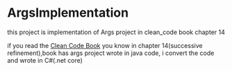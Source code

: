 # ArgsImplementation
this project is implementation of Args project in clean_code book chapter 14

if you read the <a href="https://www.goodreads.com/book/show/3735293-clean-code">Clean Code Book</a> you know in chapter 14(successive refinement),book has args project wrote in java code, i convert the code and wrote in C#(.net core)
